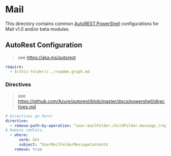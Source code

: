 # Mail

This directory contains common [AutoREST.PowerShell](https://github.com/Azure/autorest.powershell) configurations for Mail v1.0 and/or beta modules.

## AutoRest Configuration

> see <https://aka.ms/autorest>

``` yaml
require:
  - $(this-folder)/../readme.graph.md
```

### Directives

> see https://github.com/Azure/autorest/blob/master/docs/powershell/directives.md

``` yaml
# Directives go here!
directive:
  - remove-path-by-operation: ^user.mailFolder.childFolder.message_(reply|replyAll)$|^user.mailFolder.message_(reply|replyAll)$
# Remove cmdlets.
  - where:
      verb: Get
      subject: ^UserMailFolderMessageContent$
    remove: true
```
